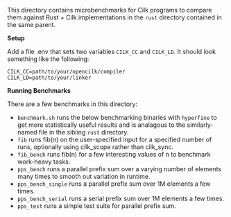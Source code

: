 This directory contains microbenchmarks for Cilk programs to compare them against Rust + Cilk implementations in the `rust` directory contained in the same parent.

**Setup**

Add a file .env that sets two variables `CILK_CC` and `CILK_LD`. It should look something like the following:
```
CILK_CC=path/to/your/opencilk/compiler
CILK_LD=path/to/your/linker
```

**Running Benchmarks**

There are a few benchmarks in this directory:
- `benchmark.sh` runs the below benchmarking binaries with `hyperfine` to get more statistically useful results and is analagous to the similarly-named file in the sibling `rust` directory.
- `fib` runs fib(n) on the user-specified input for a specified number of runs, optionally using cilk_scope rather than cilk_sync.
- `fib_bench` runs fib(n) for a few interesting values of n to benchmark work-heavy tasks.
- `pps_bench` runs a parallel prefix sum over a varying number of elements many times to smooth out variation in runtime.
- `pps_bench_single` runs a parallel prefix sum over 1M elements a few times.
- `pps_bench_serial` runs a serial prefix sum over 1M elements a few times.
- `pps_test` runs a simple test suite for parallel prefix sum.

